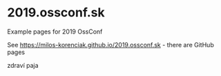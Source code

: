 # 2019.ossconf.sk
Example pages for 2019 OssConf

See https://milos-korenciak.github.io/2019.ossconf.sk - there are GitHub pages

zdraví paja
